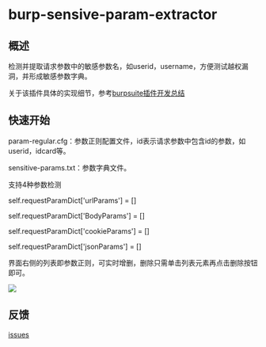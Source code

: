 # burp-sensive-param-extractor

## 概述

检测并提取请求参数中的敏感参数名，如userid，username，方便测试越权漏洞，并形成敏感参数字典。

关于该插件具体的实现细节，参考[burpsuite插件开发总结](https://www.lsablog.com/networksec/penetration/burpsuite-plugin-development/)

## 快速开始

param-regular.cfg：参数正则配置文件，id表示请求参数中包含id的参数，如userid，idcard等。

sensitive-params.txt：参数字典文件。

支持4种参数检测

self.requestParamDict['urlParams'] = []

self.requestParamDict['BodyParams'] = []

self.requestParamDict['cookieParams'] = []

self.requestParamDict['jsonParams'] = []

界面右侧的列表即参数正则，可实时增删，删除只需单击列表元素再点击删除按钮即可。

![](https://github.com/theLSA/burp-sensitive-param-extractor/raw/master/demo/bspe00.png)

## 反馈

[issues](https://github.com/theLSA/burp-sensitive-param-extractor/issues)


